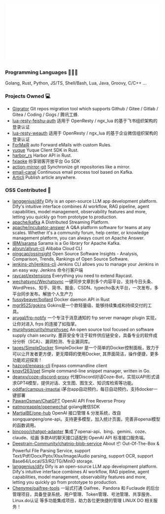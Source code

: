 ![Metrics](/github-metrics.svg)

### Programming Languages 🧑🏻‍💻

Golang, Rust, Python, JS/TS, Shell/Bash, Lua, Java, Groovy, C/C++ ...

### Projects Owned 💻

- [Gigrator](https://github.com/k8scat/gigrator) Git repos migration tool which supports Github / Gitee / Gitlab / Gitea / Coding / Gogs / 腾讯工蜂.
- [lua-resty-feishu-auth](https://github.com/k8scat/lua-resty-feishu-auth) 适用于 OpenResty / ngx_lua 的基于飞书组织架构的登录认证
- [lua-resty-weauth](https://github.com/k8scat/lua-resty-weauth) 适用于 OpenResty / ngx_lua 的基于企业微信组织架构的登录认证
- [ForMaiR](https://github.com/k8scat/ForMaiR) auto Forward eMails with custom Rules.
- [yuque](https://github.com/k8scat/yuque) Yuque Client SDK in Rust.
- [harbor_rs](https://github.com/k8scat/harbor_rs) Harbor API in Rust.
- [fxiaoke](https://github.com/k8scat/fxiaoke) 纷享销客开放平台 Go SDK
- [action-mirror-git](https://github.com/k8scat/action-mirror-git) Synchronize git repositories like a mirror.
- [email-canal](https://github.com/k8scat/email-canal) Continuous email process tool based on Kafka.
- [Articli](https://github.com/k8scat/Articli) Publish article anywhere.

<!-- ### Projects Maintaining 🚧 -->

<!-- ### Contributes in progress -->

### OSS Contributed 💪

- [langgenius/dify](https://github.com/langgenius/dify) Dify is an open-source LLM app development platform. Dify's intuitive interface combines AI workflow, RAG pipeline, agent capabilities, model management, observability features and more, letting you quickly go from prototype to production.
- [apache/kafka](https://github.com/apache/kafka) A Distributed Streaming Platform.
- [apache/incubator-answer](https://github.com/apache/incubator-answer) A Q&A platform software for teams at any scales. Whether it's a community forum, help center, or knowledge management platform, you can always count on Apache Answer.
- [IBM/sarama](https://github.com/IBM/sarama) Sarama is a Go library for Apache Kafka.
- [aliyun/aliyun-cli](https://github.com/aliyun/aliyun-cli) Alibaba Cloud CLI
- [pingcap/ossinsight](https://github.com/pingcap/ossinsight) Open Source Software Insights - Analysis, Comparison, Trends, Rankings of Open Source Software.
- [jenkins-zh/jenkins-cli](https://github.com/jenkins-zh/jenkins-cli) Jenkins CLI allows you to manage your Jenkins in an easy way. Jenkins 命令行客户端
- [raycast/extensions](https://github.com/raycast/extensions) Everything you need to extend Raycast.
- [wechatsync/Wechatsync](https://github.com/wechatsync/Wechatsync) 一键同步文章到多个内容平台，支持今日头条、WordPress、知乎、简书、掘金、CSDN、typecho各大平台，一次发布，多平台同步发布。解放个人生产力
- [fussybeaver/bollard](https://github.com/fussybeaver/bollard) Docker daemon API in Rust
- [mgr9525/gokins](https://github.com/mgr9525/gokins) Gokins是一个款轻量级、能够持续集成和持续交付的工具。
- [arugal/frp-notify](https://github.com/arugal/frp-notify) 一个专注于消息通知的 frp server manager plugin 实现，让你对进入 frps 的连接了如指掌。
- [murphysecurity/murphysec](https://github.com/murphysecurity/murphysec) An open source tool focused on software supply chain security. 墨菲安全专注于软件供应链安全，具备专业的软件成分分析（SCA）、漏洞检测、专业漏洞库。
- [taoes/SimpleDocker](https://github.com/taoes/SimpleDocker) SimpleDocker 是一个简单的Docker控制面板，致力于可以让开发者更方便，更无障碍的使用Docker, 其界面简洁，操作便捷，更多功能欢迎探索 !
- [hazcod/enpass-cli](https://github.com/hazcod/enpass-cli) Enpass commandline client
- [knqyf263/pet](https://github.com/knqyf263/pet) Simple command-line snippet manager, written in Go.
- [deanxv/coze-discord-proxy](https://github.com/deanxv/coze-discord-proxy) 代理Discord对话Coze-Bot，实现以API形式请求GPT4模型，提供对话、文生图、图生文、知识库检索等功能。
- [oddfar/campus-imaotai](https://github.com/oddfar/campus-imaotai) i茅台app自动预约，每日自动预约，支持docker一键部署
- [PawanOsman/ChatGPT](https://github.com/PawanOsman/ChatGPT) OpenAI API Free Reverse Proxy
- [eatmoreapple/openwechat](https://github.com/eatmoreapple/openwechat) golang微信SDK
- [MartialBE/one-hub](https://github.com/MartialBE/one-hub) OpenAI 接口管理 & 分发系统，改自songquanpeng/one-api。支持更多模型，加入统计页面，完善非openai模型的函数调用。
- [bincooo/chatgpt-adapter](https://github.com/bincooo/chatgpt-adapter) 集成了openai-api、bing、gemini、coze、claude、绘画 多款AI的聊天接口适配到 OpenAI API 标准接口服务端。
- [Deeptrain-Community/chatnio-blob-service](https://github.com/Deeptrain-Community/chatnio-blob-service) About 📦 Out-Of-The-Box & Powerful File Parsing Service, support Text/Pdf/Docx/Pptx/Xlsx/Image/Audio parsing, support OCR, support Base64/Local/S3/R2/TG/MinIO storage.
- [langgenius/dify](https://github.com/langgenius/dify) Dify is an open-source LLM app development platform. Dify's intuitive interface combines AI workflow, RAG pipeline, agent capabilities, model management, observability features and more, letting you quickly go from prototype to production.
- [Chenyme/oaifree-tools](https://github.com/Chenyme/oaifree-tools) 一站式打通 Oaifree、Pandora 和 Fuclaude 的后台管理项目，具备登录系统、用户管理、Token管理、号池管理、共享服务、Linux.do认证 等多功能集成项目，助力各位更快捷的管理 LINUX DO 相关服务！

